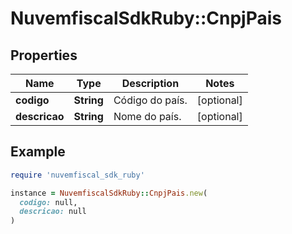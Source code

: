 # NuvemfiscalSdkRuby::CnpjPais

## Properties

| Name | Type | Description | Notes |
| ---- | ---- | ----------- | ----- |
| **codigo** | **String** | Código do país. | [optional] |
| **descricao** | **String** | Nome do país. | [optional] |

## Example

```ruby
require 'nuvemfiscal_sdk_ruby'

instance = NuvemfiscalSdkRuby::CnpjPais.new(
  codigo: null,
  descricao: null
)
```

